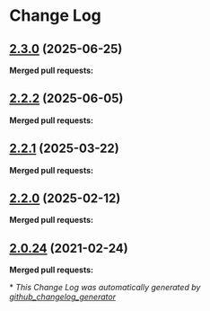 # Change Log

## [2.3.0](https://github.com/networknt/kafka-sidecar/tree/2.3.0) (2025-06-25)


**Merged pull requests:**


## [2.2.2](https://github.com/networknt/kafka-sidecar/tree/2.2.2) (2025-06-05)


**Merged pull requests:**




## [2.2.1](https://github.com/networknt/kafka-sidecar/tree/2.2.1) (2025-03-22)


**Merged pull requests:**




## [2.2.0](https://github.com/networknt/kafka-sidecar/tree/2.2.0) (2025-02-12)


**Merged pull requests:**




## [2.0.24](https://github.com/networknt/light-mesh/tree/2.0.24) (2021-02-24)


**Merged pull requests:**


\* *This Change Log was automatically generated by [github_changelog_generator](https://github.com/skywinder/Github-Changelog-Generator)*
